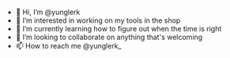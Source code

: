 - 👋 Hi, I’m @yunglerk
- 👀 I’m interested in working on my tools in the shop
- 🌱 I’m currently learning how to figure out when the time is right
- 💞️ I’m looking to collaborate on anything that's welcoming
- 📫 How to reach me @yunglerk_

<!---
yunglerk/yunglerk is a ✨ special ✨ repository because its `README.md` (this file) appears on your GitHub profile.
You can click the Preview link to take a look at your changes.
--->
